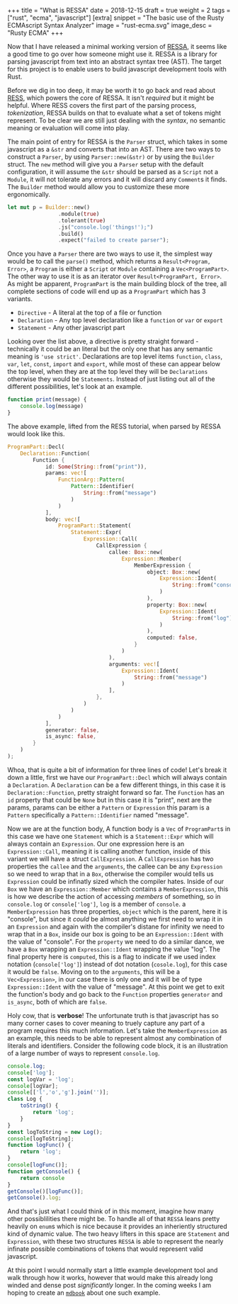 +++
title = "What is RESSA"
date = 2018-12-15
draft = true
weight = 2
tags = ["rust", "ecma", "javascript"]
[extra]
snippet = "The basic use of the Rusty ECMAscript Syntax Analyzer"
image = "rust-ecma.svg"
image_desc = "Rusty ECMA"
+++

Now that I have released a minimal working version of [RESSA](https://github.com/FreeMasen/RESSA), it seems like a good time
to go over how someone might use it. RESSA is a library for parsing javascript from text into an abstract syntax tree (AST).
The target for this project is to enable users to build javascript
development tools with Rust.

Before we dig in too deep, it may be worth it to go back and read about [RESS](https://wiredforge.com/blog/rusty_ecma/what-is-a-scanner/index.html), which powers the core of RESSA. It isn't _required_ but it might be helpful. Where RESS covers the first part of the parsing process, _tokenization_, RESSA builds on that to evaluate what a set of tokens might represent. To be clear we are still just dealing with the _syntax_, no semantic meaning or evaluation will come into play.

The main point of entry for RESSA is the `Parser` struct, which takes in some javascript as a `&str` and converts that into an AST. There are two ways to construct a `Parser`, by using `Parser::new(&str)` or by using the `Builder` struct. The `new` method will give you a `Parser` setup with the default configuration, it will assume the `&str` should be parsed as a `Script` not a `Module`, it will not tolerate any errors and it will discard any `Comment`s it finds. The `Builder` method would allow you to customize these more ergonomically.

```rust
let mut p = Builder::new()
                .module(true)
                .tolerant(true)
                .js("console.log('things!');")
                .build()
                .expect("failed to create parser");
```
Once you have a `Parser` there are two ways to use it, the simplest way would be to call the `parse()` method, which returns a `Result<Program, Error>`, a `Program` is either a `Script` or `Module` containing a `Vec<ProgramPart>`. The other way to use it is as an iterator over `Result<ProgramPart, Error>`. As might be apparent, `ProgramPart` is the main building block of the tree, all complete sections of code will end up as a `ProgramPart` which has 3 variants.

- `Directive` - A literal at the top of a file or function
- `Declaration` - Any top level declaration like a `function` or `var` or `export`
- `Statement` - Any other javascript part

Looking over the list above, a directive is pretty straight forward - technically it could be an literal but the only one that has any semantic meaning is `'use strict'`. Declarations are top level items `function`, `class`, `var`, `let`, `const`, `import` and `export`, while most of these can appear below the top level, when they are at the top level they will be `Declarations` otherwise they would be `Statements`. Instead of just listing out all of the different possibilities, let's look at an example.

```js
function print(message) {
    console.log(message)
}
```

The above example, lifted from the RESS tutorial, when parsed by RESSA would look like this.

```rust
ProgramPart::Decl(
    Declaration::Function(
        Function {
            id: Some(String::from("print")),
            params: vec![
                FunctionArg::Pattern(
                    Pattern::Identifier(
                        String::from("message")
                    )
                )
            ],
            body: vec![
                ProgramPart::Statement(
                    Statement::Expr(
                        Expression::Call(
                            CallExpression {
                                callee: Box::new(
                                    Expression::Member(
                                        MemberExpression {
                                            object: Box::new(
                                                Expression::Ident(
                                                    String::from("console")
                                                )
                                            ),
                                            property: Box::new(
                                                Expression::Ident(
                                                    String::from("log")
                                                )
                                            ),
                                            computed: false,
                                        }
                                    )
                                ),
                                arguments: vec![
                                    Expression::Ident(
                                        String::from("message")
                                    )
                                ],
                            },
                        )
                    )
                )
            ],
            generator: false,
            is_async: false,
        }
    )
);
```
Whoa, that is quite a bit of information for three lines of code! Let's break it down a little, first we have our `ProgramPart::Decl` which will always contain a `Declaration`. A `Declaration` can be a few different things, in this case it is `Declaration::Function`, pretty straight forward so far. The `Function` has an `id` property that could be `None` but in this case it is "print", next are the params, params can be either a `Pattern` or `Expression` this param is a `Pattern` specifically a `Pattern::Identifier` named "message".

Now we are at the function body, A function body is a `Vec` of `ProgramPart`s in this case we have one `Statement` which is a `Statement::Expr` which will always contain an `Expression`. Our one expression here is an `Expression::Call`, meaning it is calling another function, inside of this variant we will have a struct `CallExpression`. A `CallExpression` has two properties the `callee` and the `arguments`, the callee can be any `Expression` so we need to wrap that in a `Box`, otherwise the compiler would tells us `Expression` could be infinatly sized which the compiler hates. Inside of our `Box` we have an `Expression::Member` which contains a `MemberExpression`, this is how we describe the action of accessing _members_ of something, so in `console.log` or `console['log']`, `log` is a member of `console`. a `MemberExpression` has three properties, `object` which is the parent, here it is "console", but since it _could_ be almost anything we first need to wrap it in an `Expression` and again with the compiler's distane for infinity we need to wrap that in a `Box`, inside our box is going to be an `Expression::Ident` with the value of "console". For the `property` we need to do a similar dance, we have a `Box` wrapping an `Expression::Ident` wrapping the value "log". The final property here is `computed`, this is a flag to indicate if we used index notation (`console['log']`) instead of dot notation (`cosole.log`), for this case it would be `false`. Moving on to the `arguments`, this will be a `Vec<Expression>`, in our case there is only one and it will be of type `Expression::Ident` with the value of "message". At this point we get to exit the function's body and go back to the `Function` properties `generator` and `is_async`, both of which are `false`.

Holy cow, that is **verbose**! The unfortunate truth is that javascript has so many corner cases to cover meaning to truely capture any part of a program requires this much information. Let's take the `MemberExpression` as an example, this needs to be able to represent almost any combination of literals and identifiers. Consider the following code block, it is an illustration of a large number of ways to represent `console.log`.

```js
console.log;
console['log'];
const logVar = 'log';
console[logVar];
console[['l','o','g'].join('')];
class Log {
    toString() {
        return 'log';
    }
}
const logToString = new Log();
console[logToString];
function logFunc() {
    return 'log';
}
console[logFunc()];
function getConsole() {
    return console
}
getConsole()[logFunc()];
getConsole().log;
```

And that's just what I could think of in this moment, imagine how many other possiblilities there might be. To handle all of that `RESSA` leans pretty heavily on `enum`s which is nice because it provides an inheriently structured kind of dynamic value. The two heavy lifters in this space are `Statement` and `Expression`, with these two structures `RESSA` is able to represent the nearly infinate possible combinations of tokens that would represent valid javascript.

At this point I would normally start a little example development tool and walk through how it works, however that would make this already long winded and dense post *significantly* longer. In the coming weeks I am hoping to create an [`mdbook`](https://github.com/rust-lang-nursery/mdBook) about one such example.